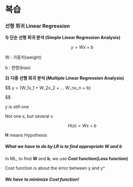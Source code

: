 # 복습



### 선형 회귀 Linear Regression



__1) 단순 선형 회귀 분석 (Simple Linear Regression Analysis)__  


$$
y = {Wx + b}
$$
  

W : 가중치(weight)  



b : 편향(bias)



__2) 다중 선형 회귀 분석 (Multiple Linear Regression Analysis)__  


$$
y = {W_1x_1 + W_2x_2 + ... W_nx_n + b}  
$$
  

y is still one  

Not one x, but several x


$$
H(x) = {Wx + b}
$$
  

__H__ means Hypothesis

  



##### What we have to do by LR is to find _appropriate W and b_

  

  



In ML, to find __W__ and __b__, we use __Cost function(Loss function)__   

Cost function is about the error between y and y^  

##### We have to minimize Cost function!

